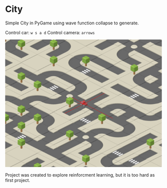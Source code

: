# City
Simple City in PyGame using wave function collapse to generate.

Control car: `w s a d`
Control camera: `arrows`

![demo_image](./demo.PNG)

Project was created to explore reinforcment learning, but it is too hard as first project.

